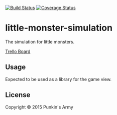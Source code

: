 [![Build Status](https://travis-ci.org/tsmarsh/alexa-stl.svg?branch=master)](https://travis-ci.org/punkinsarmy/littlemonstersim.svg?branch=master) 
[![Coverage Status](https://coveralls.io/repos/punkinsarmy/littlemonstersim/badge.svg?branch=master&service=github)](https://coveralls.io/github/punkinsarmy/littlemonstersim?branch=master)

# little-monster-simulation

The simulation for little monsters.

[Trello Board](https://trello.com/b/EUPuZWa5/littlemonster-mvp)

## Usage

Expected to be used as a library for the game view. 

## License

Copyright © 2015 Punkin's Army
